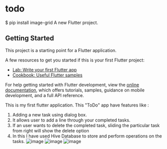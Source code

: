 # todo
$ pip install image-grid
A new Flutter project.

## Getting Started

This project is a starting point for a Flutter application.

A few resources to get you started if this is your first Flutter project:

- [Lab: Write your first Flutter app](https://docs.flutter.dev/get-started/codelab)
- [Cookbook: Useful Flutter samples](https://docs.flutter.dev/cookbook)

For help getting started with Flutter development, view the
[online documentation](https://docs.flutter.dev/), which offers tutorials,
samples, guidance on mobile development, and a full API reference.

This is my first flutter application. This "ToDo" app have features like :
1. Adding a new task using dialog box.
2. It allows user to add a line through your completed tasks.
3. If an user wants to delete the completed task, sliding the particular task from right will show the delete option
4. In this I have used Hive Database to store and perform operations on the tasks.
   ![image](https://github.com/user-attachments/assets/500f4722-3dee-405e-b20d-96c2cf584364)
   ![image](https://github.com/user-attachments/assets/b5dc1ca1-079f-4f01-a110-fb8ef7835a3d)
   ![image](https://github.com/user-attachments/assets/0d14988e-a7c1-42e1-8585-5703102355da)

   

